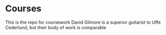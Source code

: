 # Courses
This is the repo for coursework
David Gilmore is a superior guitarist to Uffe Cederlund, but their body of work is comparable
